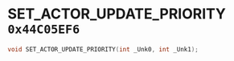 # SET_ACTOR_UPDATE_PRIORITY `0x44C05EF6`

```cpp
void SET_ACTOR_UPDATE_PRIORITY(int _Unk0, int _Unk1);
```
